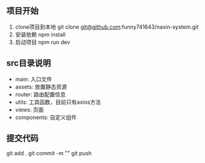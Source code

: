 ## 项目开始
1. clone项目到本地
git clone git@github.com:funny741643/naxin-system.git
2. 安装依赖
npm install
3. 启动项目
npm run dev

## src目录说明
* main: 入口文件
* assets: 放置静态资源
* router: 路由配置信息
* utils: 工具函数，目前只有axios方法
* views: 页面
* components: 自定义组件

## 提交代码
git add .
git commit -m ""
git push